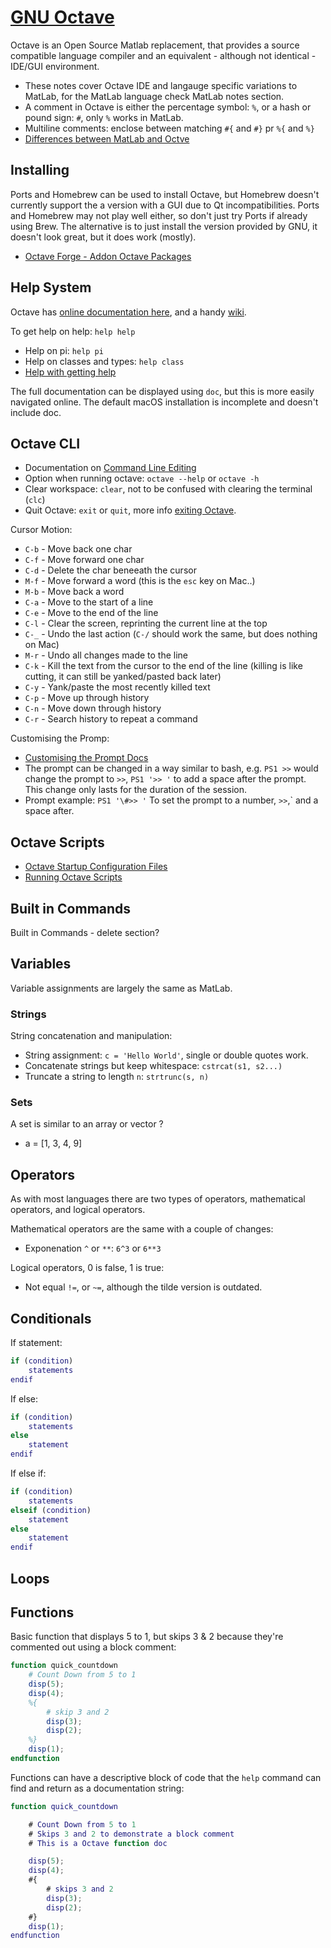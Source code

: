 # [GNU Octave](https://www.gnu.org/software/octave/)

Octave is an Open Source Matlab replacement, that provides a source compatible language compiler and an equivalent - although not identical - IDE/GUI environment.

* These notes cover Octave IDE and langauge specific variations to MatLab, for the MatLab language check MatLab notes section.
* A comment in Octave is either the percentage symbol: `%`, or a hash or pound sign: `#`, only `%` works in MatLab.
* Multiline comments: enclose between matching `#{` and `#}` pr `%{` and `%}`
* [Differences between MatLab and Octve](https://en.wikibooks.org/wiki/MATLAB_Programming/Differences_between_Octave_and_MATLAB)

## Installing

Ports and Homebrew can be used to install Octave, but Homebrew doesn't currently support the a version with a GUI due to Qt incompatibilities. Ports and Homebrew may not play well either, so don't just try Ports if already using Brew. The alternative is to just install the version provided by GNU, it doesn't look great, but it does work (mostly).

* [Octave Forge - Addon Octave Packages](https://octave.sourceforge.io/packages.php)

## Help System

Octave has [online documentation here](https://www.gnu.org/software/octave/doc/interpreter/), and a handy [wiki](https://wiki.octave.org/GNU_Octave_Wiki).

To get help on help: `help help`

* Help on pi: `help pi`
* Help on classes and types: `help class`
* [Help with getting help](https://www.gnu.org/software/octave/doc/interpreter/Getting-Help.html)

The full documentation can be displayed using `doc`, but this is more easily navigated online. The default macOS installation is incomplete and doesn't include doc.

## Octave CLI

* Documentation on [Command Line Editing](https://www.gnu.org/software/octave/doc/interpreter/Command-Line-Editing.html)
* Option when running octave: `octave --help` or `octave -h`
* Clear workspace: `clear`, not to be confused with clearing the terminal (`clc`)
* Quit Octave: `exit` or `quit`, more info [exiting Octave](https://www.gnu.org/software/octave/doc/interpreter/Quitting-Octave.html).

Cursor Motion:

* `C-b` - Move back one char
* `C-f` - Move forward one char
* `C-d` - Delete the char beneeath the cursor
* `M-f` - Move forward a word (this is the `esc` key on Mac..)
* `M-b` - Move back a word
* `C-a` - Move to the start of a line
* `C-e` - Move to the end of the line
* `C-l` - Clear the screen, reprinting the current line at the top
* `C-_` - Undo the last action (`C-/` should work the same, but does nothing on Mac)
* `M-r` - Undo all changes made to the line
* `C-k` - Kill the text from the cursor to the end of the line (killing is like cutting, it can still be yanked/pasted back later)
* `C-y` - Yank/paste the most recently killed text
* `C-p` - Move up through history
* `C-n` - Move down through history
* `C-r` - Search history to repeat a command

Customising the Promp:

* [Customising the Prompt Docs](https://www.gnu.org/software/octave/doc/interpreter/Customizing-the-Prompt.html)
* The prompt can be changed in a way similar to bash, e.g. `PS1 >>` would change the prompt to `>>`, `PS1 '>> '` to add a space after the prompt. This change only lasts for the duration of the session.
* Prompt example: `PS1 '\#>> '` To set the prompt to a number, `>>`,` and a space after.

## Octave Scripts

* [Octave Startup Configuration Files](https://www.gnu.org/software/octave/doc/interpreter/Startup-Files.html)
* [Running Octave Scripts](https://www.gnu.org/software/octave/doc/interpreter/Executable-Octave-Programs.html)

## Built in Commands

Built in Commands - delete section?

## Variables

Variable assignments are largely the same as MatLab.

### Strings

String concatenation and manipulation:

* String assignment: `c = 'Hello World'`, single or double quotes work.
* Concatenate strings but keep whitespace: `cstrcat(s1, s2...)`
* Truncate a string to length `n`: `strtrunc(s, n)`

### Sets

A set is similar to an array or vector ?

* a = [1, 3, 4, 9]

## Operators

As with most languages there are two types of operators, mathematical operators, and logical operators.

Mathematical operators are the same with a couple of changes:

* Exponenation `^` or `**`: `6^3` or `6**3`

Logical operators, 0 is false, 1 is true:

* Not equal `!=`, or `~=`, although the tilde version is outdated.

## Conditionals

If statement:

```MatLab
if (condition)
    statements
endif
```

If else:

```MatLab
if (condition)
    statements
else
    statement
endif
```

If else if:

```MatLab
if (condition)
    statements
elseif (condition)
    statement
else
    statement
endif
```

## Loops

## Functions

Basic function that displays 5 to 1, but skips 3 & 2 because they're commented out using a block comment:

```Octave
function quick_countdown
    # Count Down from 5 to 1
    disp(5);
    disp(4);
    %{
        # skip 3 and 2
        disp(3);
        disp(2);
    %}
    disp(1);
endfunction
```

Functions can have a descriptive block of code that the `help` command can find and return as a documentation string:

```MatLab
function quick_countdown

    # Count Down from 5 to 1
    # Skips 3 and 2 to demonstrate a block comment
    # This is a Octave function doc

    disp(5);
    disp(4);
    #{
        # skips 3 and 2
        disp(3);
        disp(2);
    #}
    disp(1);
endfunction
```
